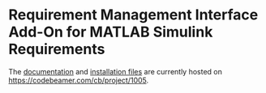 # Requirement Management Interface Add-On for MATLAB Simulink Requirements
The [documentation](https://codebeamer.com/cb/wiki/985723) and [installation files](https://codebeamer.com/cb/doc/985736/content?raw=true&link_id=8910613) are currently hosted on https://codebeamer.com/cb/project/1005.
